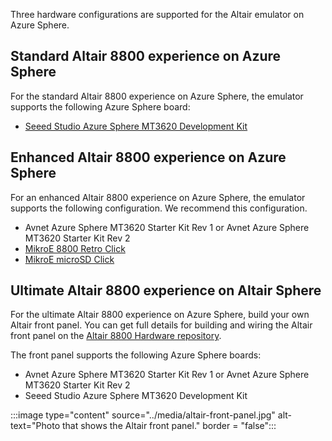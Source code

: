 Three hardware configurations are supported for the Altair emulator on Azure Sphere.

## Standard Altair 8800 experience on Azure Sphere

For the standard Altair 8800 experience on Azure Sphere, the emulator supports the following Azure Sphere board:

* [Seeed Studio Azure Sphere MT3620 Development Kit](https://www.seeedstudio.com/Azure-Sphere-MT3620-Development-Kit-US-Version-p-3052.html?azure-portal=true)

## Enhanced Altair 8800 experience on Azure Sphere

For an enhanced Altair 8800 experience on Azure Sphere, the emulator supports the following configuration. We recommend this configuration.

* Avnet Azure Sphere MT3620 Starter Kit Rev 1 or Avnet Azure Sphere MT3620 Starter Kit Rev 2
* [MikroE 8800 Retro Click](https://www.mikroe.com/8800-retro-click?azure-portal=true)
* [MikroE microSD Click](https://www.mikroe.com/microsd-click?azure-portal=true)

## Ultimate Altair 8800 experience on Altair Sphere

For the ultimate Altair 8800 experience on Azure Sphere, build your own Altair front panel. You can get full details for building and wiring the Altair front panel on the [Altair 8800 Hardware repository](https://github.com/AzureSphereCloudEnabledAltair8800/AzureSphereAltair8800.Hardware?azure-portal=true).

The front panel supports the following Azure Sphere boards:

* Avnet Azure Sphere MT3620 Starter Kit Rev 1 or Avnet Azure Sphere MT3620 Starter Kit Rev 2
* Seeed Studio Azure Sphere MT3620 Development Kit

:::image type="content" source="../media/altair-front-panel.jpg" alt-text="Photo that shows the Altair front panel." border = "false":::
